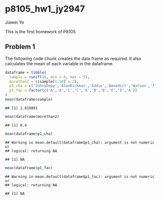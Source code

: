 p8105\_hw1\_jy2947
================
Jiawei Ye

This is the first homework of P8105.

Problem 1
---------

The following code chunk creates the data frame as required. It also calculates the mean of each variable in the dataframe.

``` r
dataframe = tibble(
  sample = runif(10, min = 0, max = 5),
  morethan2 = c(sample[1:10] > 2),
  p1_cha = c('JohnyDepp','AlanRickman','Eddie','Benedict','Watson','f','g','h','i','SeverusSnape'),
  p1_fac = factor(c('A','A','C','C','A','B','B','E','E','A'))
)
mean(dataframe$sample)
```

    ## [1] 1.819891

``` r
mean(dataframe$morethan2)
```

    ## [1] 0.4

``` r
mean(dataframe$p1_cha)
```

    ## Warning in mean.default(dataframe$p1_cha): argument is not numeric or
    ## logical: returning NA

    ## [1] NA

``` r
mean(dataframe$p1_fac)
```

    ## Warning in mean.default(dataframe$p1_fac): argument is not numeric or
    ## logical: returning NA

    ## [1] NA
